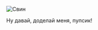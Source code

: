 ![Свин](https://media.discordapp.net/attachments/692450329022955600/725301987125755983/unknown.png?width=556&height=454)

Ну давай, доделай меня, пупсик!
